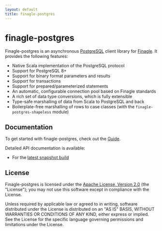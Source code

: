 ```yaml
---
layout: default
title: finagle-postgres
---
```


# finagle-postgres

Finagle-postgres is an asynchronous [PostgreSQL](https://postgresql.org) client library for [Finagle](https://twitter.github.io/finagle).
It provides the following features:

* Native Scala implementation of the PostgreSQL protocol
* Support for PostgreSQL 8+
* Support for binary format parameters and results
* Support for transactions
* Support for prepared/parameterized statements
* An automatic, configurable connection pool based on Finagle standards
* A rich set of data type conversions, which is fully extensible
* Type-safe marshalling of data from Scala to PostgreSQL and back
* Boilerplate-free marshalling of rows to case classes (with the `finagle-postgres-shapeless` module)


## Documentation
To get started with finagle-postgres, check out the [Guide](doc/).

Detailed API documentation is available:

* For the [latest snapshot build](api/latest-snapshot)

## License

Finagle-postgres is licensed under the [Apache License, Version 2.0](http://www.apache.org/licenses/LICENSE-2.0)
(the "License"); you may not use this software except in compliance with the License.

Unless required by applicable law or agreed to in writing, software distributed under the License is distributed on an
"AS IS" BASIS, WITHOUT WARRANTIES OR CONDITIONS OF ANY KIND, either express or implied. See the License for the specific
language governing permissions and limitations under the License.

